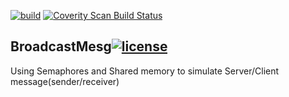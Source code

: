 [![build](https://img.shields.io/travis/seekaddo/BroadcastMesg.svg)](https://travis-ci.org/seekaddo/BroadcastMesg)
<a href="https://scan.coverity.com/projects/seekaddo-broadcastmesg">
  <img alt="Coverity Scan Build Status"
       src="https://img.shields.io/coverity/scan/14413.svg"/>
</a>

## BroadcastMesg[![license](https://img.shields.io/github/LICENSE/mashape/apistatus.svg)]()
Using Semaphores and Shared memory to simulate Server/Client message(sender/receiver)
